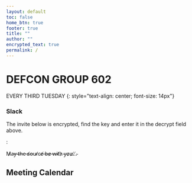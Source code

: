 ```yaml
---
layout: default
toc: false
home_btn: true
footer: true
title: ""
author: ""
encrypted_text: true
permalink: /
---
```


# **DEFCON GROUP 602**
EVERY THIRD TUESDAY
{: style="text-align: center; font-size: 14px"}
### Slack
The invite below is encrypted, find the key and enter it in the decrypt field above.
<!-- TODO: Encrypt the invite with the key "thought" -->
: <p class="encrypted" id="stCOCbOGu34wBhlGYjTlgQ9T3/Voabbal9xgA8py1569rCzoSeSP0S6CoyxGGmQ/FMx1Y6pIc26j4UKB7cwUxS8XYtQiQ+ToETk8cLAg==">M̷a̶y̵ ̴t̴h̶e̵ ̶s̸o̶u̴r̸c̴e̸ ̶b̶e̷ ̶w̶i̴t̸h̷ ̴y̴o̷u̷.̸.̸.̴</p>


## Meeting Calendar

